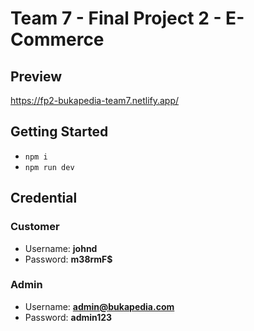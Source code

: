 # Team 7 - Final Project 2 - E-Commerce

## Preview

https://fp2-bukapedia-team7.netlify.app/

## Getting Started

- `npm i`
- `npm run dev`

## Credential

### Customer

- Username: **johnd**
- Password: **m38rmF$**

### Admin

- Username: **admin@bukapedia.com**
- Password: **admin123**
